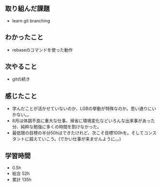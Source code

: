 ## 取り組んだ課題
- learn git branching  

## わかったこと
- rebaseのコマンドを使った動作

## 次やること
- gitの続き

## 感じたこと
- 学んだことが活かせていないのか、LGBの挙動が特殊なのか。思い通りにいかない。。
- 8月は体調不良に重大な仕事、帰省に環境変化などいろんな出来事があった分、純粋な勉強に多くの時間を割けなかった。
- 最低限の目標の半分50hはできたけれど、次こそ目標100hを。そしてコンスタントに超えていこう。(でかい仕事が来ませんように。。)

## 学習時間
- 0.5h
- 総合 52h
- 累計 135h
